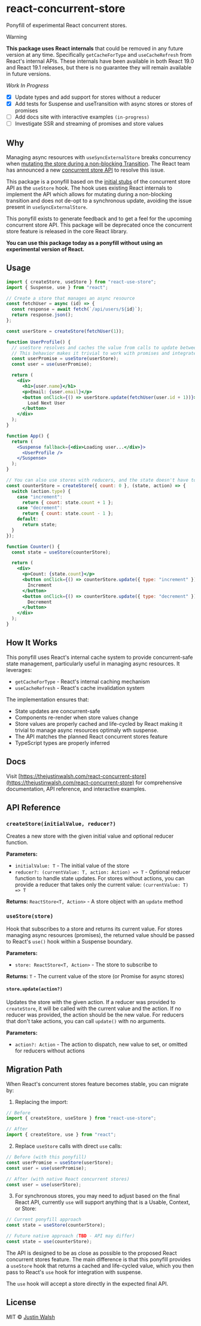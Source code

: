 # react-concurrent-store

Ponyfill of experimental React concurrent stores.

> [!WARNING]
> **This package uses React internals** that could be removed in any future version at any time. Specifically `getCacheForType` and `useCacheRefresh` from React's internal APIs. These internals have been available in both React 19.0 and React 19.1 releases, but there is no guarantee they will remain available in future versions.

_Work In Progress_

- [x] Update types and add support for stores without a reducer
- [x] Add tests for Suspense and useTransition with async stores or stores of promises
- [ ] Add docs site with interactive examples `(in-progress)`
- [ ] Investigate SSR and streaming of promises and store values

## Why

Managing async resources with `useSyncExternalStore` breaks concurrency when [mutating the store during a non-blocking Transition](https://react.dev/reference/react/useSyncExternalStore#caveats). The React team has announced a new [concurrent store API](https://react.dev/blog/2025/04/23/react-labs-view-transitions-activity-and-more#concurrent-stores) to resolve this issue.

This package is a ponyfill based on the [initial stubs](https://github.com/facebook/react/pull/33215) of the concurrent store API as the `useStore` hook. The hook uses existing React internals to implement the API which allows for mutating during a non-blocking transition and does not de-opt to a synchronous update, avoiding the issue present in `useSyncExternalStore`.

This ponyfill exists to generate feedback and to get a feel for the upcoming concurrent store API.
This package will be deprecated once the concurrent store feature is released in the core React library.

**You can use this package today as a ponyfill without using an experimental version of React.**

## Usage

```jsx
import { createStore, useStore } from "react-use-store";
import { Suspense, use } from "react";

// Create a store that manages an async resource
const fetchUser = async (id) => {
  const response = await fetch(`/api/users/${id}`);
  return response.json();
};

const userStore = createStore(fetchUser(1));

function UserProfile() {
  // useStore resolves and caches the value from calls to update between renders/transitions
  // This behavior makes it trivial to work with promises and integrate with suspense
  const userPromise = useStore(userStore);
  const user = use(userPromise);

  return (
    <div>
      <h1>{user.name}</h1>
      <p>Email: {user.email}</p>
      <button onClick={() => userStore.update(fetchUser(user.id + 1))}>
        Load Next User
      </button>
    </div>
  );
}

function App() {
  return (
    <Suspense fallback={<div>Loading user...</div>}>
      <UserProfile />
    </Suspense>
  );
}

// You can also use stores with reducers, and the state doesn't have to be asynchronous
const counterStore = createStore({ count: 0 }, (state, action) => {
  switch (action.type) {
    case "increment":
      return { count: state.count + 1 };
    case "decrement":
      return { count: state.count - 1 };
    default:
      return state;
  }
});

function Counter() {
  const state = useStore(counterStore);

  return (
    <div>
      <p>Count: {state.count}</p>
      <button onClick={() => counterStore.update({ type: "increment" })}>
        Increment
      </button>
      <button onClick={() => counterStore.update({ type: "decrement" })}>
        Decrement
      </button>
    </div>
  );
}
```

## How It Works

This ponyfill uses React's internal cache system to provide concurrent-safe state management, particularly useful in managing async resources. It leverages:

- `getCacheForType` - React's internal caching mechanism
- `useCacheRefresh` - React's cache invalidation system

The implementation ensures that:

- State updates are concurrent-safe
- Components re-render when store values change
- Store values are properly cached and life-cycled by React making it trivial to manage async resources optimaly wth suspense.
- The API matches the planned React concurrent stores feature
- TypeScript types are properly inferred

## Docs

Visit [https://thejustinwalsh.com/react-concurrent-store](https://thejustinwalsh.com/react-concurrent-store) for comprehensive documentation, API reference, and interactive examples.

## API Reference

### `createStore(initialValue, reducer?)`

Creates a new store with the given initial value and optional reducer function.

**Parameters:**

- `initialValue: T` - The initial value of the store
- `reducer?: (currentValue: T, action: Action) => T` - Optional reducer function to handle state updates. For stores without actions, you can provide a reducer that takes only the current value: `(currentValue: T) => T`

**Returns:** `ReactStore<T, Action>` - A store object with an `update` method

### `useStore(store)`

Hook that subscribes to a store and returns its current value. For stores managing async resources (promises), the returned value should be passed to React's `use()` hook within a Suspense boundary.

**Parameters:**

- `store: ReactStore<T, Action>` - The store to subscribe to

**Returns:** `T` - The current value of the store (or Promise for async stores)

#### `store.update(action?)`

Updates the store with the given action. If a reducer was provided to `createStore`, it will be called with the current value and the action. If no reducer was provided, the action should be the new value. For reducers that don't take actions, you can call `update()` with no arguments.

**Parameters:**

- `action?: Action` - The action to dispatch, new value to set, or omitted for reducers without actions

## Migration Path

When React's concurrent stores feature becomes stable, you can migrate by:

1. Replacing the import:

```jsx
// Before
import { createStore, useStore } from "react-use-store";

// After
import { createStore, use } from "react";
```

2. Replace `useStore` calls with direct `use` calls:

```jsx
// Before (with this ponyfill)
const userPromise = useStore(userStore);
const user = use(userPromise);

// After (with native React concurrent stores)
const user = use(userStore);
```

3. For synchronous stores, you may need to adjust based on the final React API, currently `use` will support anything that is a Usable, Context, or Store:

```jsx
// Current ponyfill approach
const state = useStore(counterStore);

// Future native approach (TBD - API may differ)
const state = use(counterStore);
```

The API is designed to be as close as possible to the proposed React concurrent stores feature. The main difference is that this ponyfill provides a `useStore` hook that returns a cached and life-cycled value, which you then pass to React's `use` hook for integration with suspense.

The `use` hook will accept a store directly in the expected final API.

## License

MIT © [Justin Walsh]()
